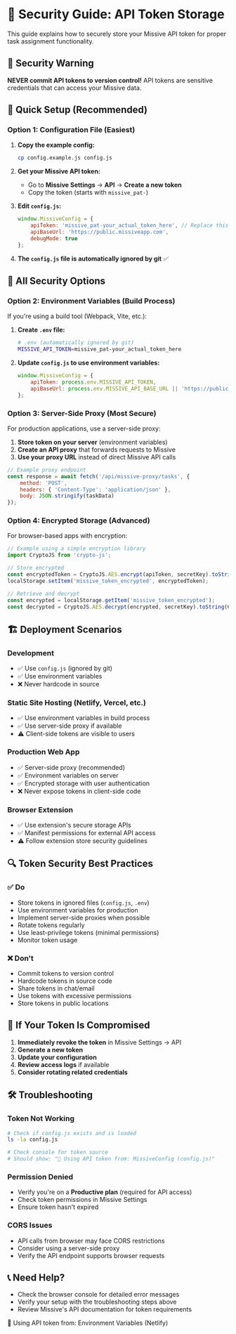 # 🔐 Security Guide: API Token Storage

This guide explains how to securely store your Missive API token for proper task assignment functionality.

## 🚨 **Security Warning**

**NEVER commit API tokens to version control!** API tokens are sensitive credentials that can access your Missive data.

## 🎯 **Quick Setup (Recommended)**

### **Option 1: Configuration File (Easiest)**

1. **Copy the example config:**
   ```bash
   cp config.example.js config.js
   ```

2. **Get your Missive API token:**
   - Go to **Missive Settings** → **API** → **Create a new token**
   - Copy the token (starts with `missive_pat-`)

3. **Edit `config.js`:**
   ```javascript
   window.MissiveConfig = {
       apiToken: 'missive_pat-your_actual_token_here', // Replace this
       apiBaseUrl: 'https://public.missiveapp.com',
       debugMode: true
   };
   ```

4. **The `config.js` file is automatically ignored by git** ✅

## 🔧 **All Security Options**

### **Option 2: Environment Variables (Build Process)**

If you're using a build tool (Webpack, Vite, etc.):

1. **Create `.env` file:**
   ```bash
   # .env (automatically ignored by git)
   MISSIVE_API_TOKEN=missive_pat-your_actual_token_here
   ```

2. **Update `config.js` to use environment variables:**
   ```javascript
   window.MissiveConfig = {
       apiToken: process.env.MISSIVE_API_TOKEN,
       apiBaseUrl: process.env.MISSIVE_API_BASE_URL || 'https://public.missiveapp.com'
   };
   ```

### **Option 3: Server-Side Proxy (Most Secure)**

For production applications, use a server-side proxy:

1. **Store token on your server** (environment variables)
2. **Create an API proxy** that forwards requests to Missive
3. **Use your proxy URL** instead of direct Missive API calls

```javascript
// Example proxy endpoint
const response = await fetch('/api/missive-proxy/tasks', {
    method: 'POST',
    headers: { 'Content-Type': 'application/json' },
    body: JSON.stringify(taskData)
});
```

### **Option 4: Encrypted Storage (Advanced)**

For browser-based apps with encryption:

```javascript
// Example using a simple encryption library
import CryptoJS from 'crypto-js';

// Store encrypted
const encryptedToken = CryptoJS.AES.encrypt(apiToken, secretKey).toString();
localStorage.setItem('missive_token_encrypted', encryptedToken);

// Retrieve and decrypt
const encrypted = localStorage.getItem('missive_token_encrypted');
const decrypted = CryptoJS.AES.decrypt(encrypted, secretKey).toString(CryptoJS.enc.Utf8);
```

## 🏗️ **Deployment Scenarios**

### **Development**
- ✅ Use `config.js` (ignored by git)
- ✅ Use environment variables
- ❌ Never hardcode in source

### **Static Site Hosting (Netlify, Vercel, etc.)**
- ✅ Use environment variables in build process
- ✅ Use server-side proxy if available
- ⚠️ Client-side tokens are visible to users

### **Production Web App**
- ✅ Server-side proxy (recommended)
- ✅ Environment variables on server
- ✅ Encrypted storage with user authentication
- ❌ Never expose tokens in client-side code

### **Browser Extension**
- ✅ Use extension's secure storage APIs
- ✅ Manifest permissions for external API access
- ⚠️ Follow extension store security guidelines

## 🔍 **Token Security Best Practices**

### **✅ Do**
- Store tokens in ignored files (`config.js`, `.env`)
- Use environment variables for production
- Implement server-side proxies when possible
- Rotate tokens regularly
- Use least-privilege tokens (minimal permissions)
- Monitor token usage

### **❌ Don't**
- Commit tokens to version control
- Hardcode tokens in source code
- Share tokens in chat/email
- Use tokens with excessive permissions
- Store tokens in public locations

## 🚨 **If Your Token Is Compromised**

1. **Immediately revoke the token** in Missive Settings → API
2. **Generate a new token**
3. **Update your configuration**
4. **Review access logs** if available
5. **Consider rotating related credentials**

## 🛠️ **Troubleshooting**

### **Token Not Working**
```bash
# Check if config.js exists and is loaded
ls -la config.js

# Check console for token source
# Should show: "🔑 Using API token from: MissiveConfig (config.js)"
```

### **Permission Denied**
- Verify you're on a **Productive plan** (required for API access)
- Check token permissions in Missive Settings
- Ensure token hasn't expired

### **CORS Issues**
- API calls from browser may face CORS restrictions
- Consider using a server-side proxy
- Verify the API endpoint supports browser requests

## 📞 **Need Help?**

- Check the browser console for detailed error messages
- Verify your setup with the troubleshooting steps above
- Review Missive's API documentation for token requirements 

🔑 Using API token from: Environment Variables (Netlify) 